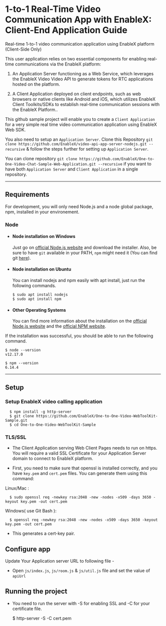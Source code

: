 # 1-to-1 Real-Time Video Communication App with EnableX: Client-End Application Guide

Real-time 1-to-1 video communication application using EnableX platform (Client-Side Only)

This user application relies on two essential components for enabling real-time communications via the EnableX platform:

1. An Application Server functioning as a Web Service, which leverages the EnableX Video Video API to generate tokens for RTC applications hosted on the platform.

2. A Client Application deployed on client endpoints, such as web browsers or native clients like Android and iOS, which utilizes EnableX Client Toolkits/SDKs to establish real-time communication sessions with the EnableX Platform..

This github sample project will enable you to create a `Client Application` for a very simple real time video communication application using EnableX Web SDK.

You also need to setup an `Application Server`.  Clone this Repository `git clone https://github.com/EnableX/video-api-app-server-nodejs.git --recursive` & follow the steps further for setting up `Application Server`.

You can clone repository `git clone https://github.com/EnableX/One-to-One-Video-Chat-Sample-Web-Application.git --recursive` if you want to have both `Application Server` and `Client Application` in a single repository.

---
## Requirements

For development, you will only need Node.js and a node global package, npm, installed in your environement.

### Node
- #### Node installation on Windows

  Just go on [official Node.js website](https://nodejs.org/) and download the installer.
Also, be sure to have `git` available in your PATH, `npm` might need it (You can find git [here](https://git-scm.com/)).

- #### Node installation on Ubuntu

  You can install nodejs and npm easily with apt install, just run the following commands.

      $ sudo apt install nodejs
      $ sudo apt install npm

- #### Other Operating Systems
  You can find more information about the installation on the [official Node.js website](https://nodejs.org/) and the [official NPM website](https://npmjs.org/).

If the installation was successful, you should be able to run the following command.

    $ node --version
    v12.17.0

    $ npm --version
    6.14.4

---

## Setup

### Setup EnableX video calling application

      $ npm install -g http-server
      $ git clone https://github.com/EnableX/One-to-One-Video-WebToolKit-Sample.git
      $ cd One-to-One-Video-WebToolKit-Sample

### TLS/SSL
- The Client Application serving Web Client Pages needs to run on https. You will require a valid SSL Certificate for your Application Server domain to connect to EnableX platform.

- First, you need to make sure that openssl is installed correctly, and you have `key.pem` and `cert.pem` files. You can generate them using this command:

Linux/Mac :

      $ sudo openssl req -newkey rsa:2048 -new -nodes -x509 -days 3650 -keyout key.pem -out cert.pem

Windows( use Git Bash ):

      $ openssl req -newkey rsa:2048 -new -nodes -x509 -days 3650 -keyout key.pem -out cert.pem

- This generates a cert-key pair.

## Configure app

Update Your Application server URL to following file -

- Open `js/index.js`, `js/room.js` & `js/util.js` file and set the value of `apiUrl`


## Running the project

- You need to run the server with -S for enabling SSL and -C for your certificate file.

    $ http-server -S -C cert.pem
